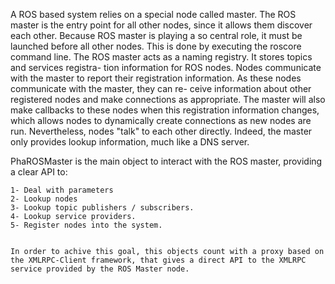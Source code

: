 A ROS based system relies on a special node called master. The ROS master is the entry point for all other nodes, since it allows them discover each other. Because ROS master is playing a so central role, it must be launched before all other nodes. This is done by executing the roscore command line.
The ROS master acts as a naming registry. It stores topics and services registra- tion information for ROS nodes. Nodes communicate with the master to report their registration information. As these nodes communicate with the master, they can re- ceive information about other registered nodes and make connections as appropriate. The master will also make callbacks to these nodes when this registration information changes, which allows nodes to dynamically create connections as new nodes are run.
Nevertheless, nodes "talk" to each other directly. Indeed, the master only provides lookup information, much like a DNS server.

PhaROSMaster is the main object to interact with the ROS master, providing a clear API to:

	1- Deal with parameters 
	2- Lookup nodes
	3- Lookup topic publishers / subscribers.
	4- Lookup service providers.
	5- Register nodes into the system.
	

	In order to achive this goal, this objects count with a proxy based on the XMLRPC-Client framework, that gives a direct API to the XMLRPC service provided by the ROS Master node. 
	
      